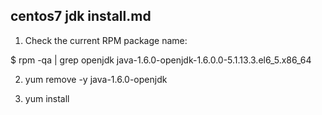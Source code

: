 ## centos7 jdk install.md

1. Check the current RPM package name:

$ rpm -qa | grep openjdk
java-1.6.0-openjdk-1.6.0.0-5.1.13.3.el6_5.x86_64

2. yum remove -y java-1.6.0-openjdk

3. yum install 